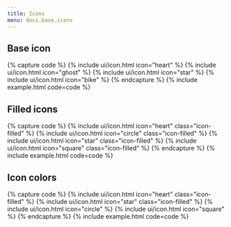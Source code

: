 ```yaml
---
title: Icons
menu: docs.base.icons
---
```


## Base icon

{% capture code %}
  {% include ui/icon.html icon="heart" %}
  {% include ui/icon.html icon="ghost" %}
  {% include ui/icon.html icon="star" %}
  {% include ui/icon.html icon="bike" %}
{% endcapture %}
{% include example.html code=code %}

## Filled icons 

{% capture code %}
  {% include ui/icon.html icon="heart" class="icon-filled" %}
  {% include ui/icon.html icon="circle" class="icon-filled" %}
  {% include ui/icon.html icon="star" class="icon-filled" %}
  {% include ui/icon.html icon="square" class="icon-filled" %}
{% endcapture %}
{% include example.html code=code %}

## Icon colors

{% capture code %}
  <span class="text-red">
    {% include ui/icon.html icon="heart" class="icon-filled" %}
  </span>
  <span class="text-yellow">
    {% include ui/icon.html icon="star" class="icon-filled" %}
  </span>
  <span class="text-blue">
    {% include ui/icon.html icon="circle" %}
  </span>
  <span class="text-green">
    {% include ui/icon.html icon="square" %}
  </span>
{% endcapture %}
{% include example.html code=code %}


